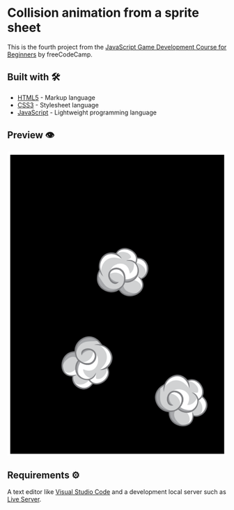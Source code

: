 # Collision animation from a sprite sheet

This is the fourth project from the [JavaScript Game Development Course for Beginners](https://www.youtube.com/watch?v=GFO_txvwK_c) by freeCodeCamp.

## Built with 🛠️

- [HTML5](https://developer.mozilla.org/en-US/docs/Web/Guide/HTML/HTML5) - Markup language
- [CSS3](https://developer.mozilla.org/en-US/docs/Web/CSS) - Stylesheet language
- [JavaScript](https://developer.mozilla.org/en-US/docs/Web/JavaScript) - Lightweight programming language

## Preview 👁️

![preview](https://github.com/lsegg/collision-animation-from-a-sprite-sheet/blob/main/assets/preview.png?raw=true)

## Requirements ⚙️

A text editor like [Visual Studio Code](https://code.visualstudio.com/) and a development local server such as [Live Server](https://marketplace.visualstudio.com/items?itemName=ritwickdey.LiveServer).
